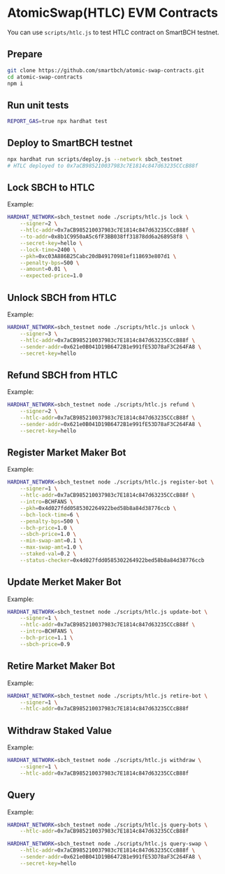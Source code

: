 # AtomicSwap(HTLC) EVM Contracts

You can use `scripts/htlc.js`  to test HTLC contract on SmartBCH testnet.



## Prepare

```bash
git clone https://github.com/smartbch/atomic-swap-contracts.git
cd atomic-swap-contracts
npm i
```



## Run unit tests

```bash
REPORT_GAS=true npx hardhat test
```



## Deploy to SmartBCH testnet

```bash
npx hardhat run scripts/deploy.js --network sbch_testnet
# HTLC deployed to 0x7aCB985210037983c7E1814c847d63235CCcB88f
```



## Lock SBCH to HTLC

Example:

```bash
HARDHAT_NETWORK=sbch_testnet node ./scripts/htlc.js lock \
	--signer=2 \
	--htlc-addr=0x7aCB985210037983c7E1814c847d63235CCcB88f \
	--to-addr=0x8b1C9950aA5c6fF3BB038ff31878dd6a268958f8 \
	--secret-key=hello \
	--lock-time=2400 \
	--pkh=0xc03A886B25Cabc20dB49170981ef118693e807d1 \
	--penalty-bps=500 \
	--amount=0.01 \
	--expected-price=1.0
```



## Unlock SBCH from HTLC

Example:

```bash
HARDHAT_NETWORK=sbch_testnet node ./scripts/htlc.js unlock \
	--signer=3 \
	--htlc-addr=0x7aCB985210037983c7E1814c847d63235CCcB88f \
	--sender-addr=0x621e0B041D19B6472B1e991fE53D78aF3C264FA8 \
	--secret-key=hello
```



## Refund SBCH from HTLC

Example:

```bash
HARDHAT_NETWORK=sbch_testnet node ./scripts/htlc.js refund \
	--signer=2 \
	--htlc-addr=0x7aCB985210037983c7E1814c847d63235CCcB88f \
	--sender-addr=0x621e0B041D19B6472B1e991fE53D78aF3C264FA8 \
	--secret-key=hello
```



## Register Market Maker Bot

Example:

```bash
HARDHAT_NETWORK=sbch_testnet node ./scripts/htlc.js register-bot \
	--signer=1 \
	--htlc-addr=0x7aCB985210037983c7E1814c847d63235CCcB88f \
	--intro=BCHFANS \
	--pkh=0x4d027fdd0585302264922bed58b8a84d38776ccb \
	--bch-lock-time=6 \
	--penalty-bps=500 \
	--bch-price=1.0 \
	--sbch-price=1.0 \
	--min-swap-amt=0.1 \
	--max-swap-amt=1.0 \
	--staked-val=0.2 \
	--status-checker=0x4d027fdd0585302264922bed58b8a84d38776ccb
```



## Update Merket Maker Bot

Example:

```bash
HARDHAT_NETWORK=sbch_testnet node ./scripts/htlc.js update-bot \
	--signer=1 \
	--htlc-addr=0x7aCB985210037983c7E1814c847d63235CCcB88f \
	--intro=BCHFANS \
	--bch-price=1.1 \
	--sbch-price=0.9
```



## Retire Market Maker Bot

Example:

```bash
HARDHAT_NETWORK=sbch_testnet node ./scripts/htlc.js retire-bot \
	--signer=1 \
	--htlc-addr=0x7aCB985210037983c7E1814c847d63235CCcB88f
```



## Withdraw Staked Value

Example:

```bash
HARDHAT_NETWORK=sbch_testnet node ./scripts/htlc.js withdraw \
	--signer=1 \
	--htlc-addr=0x7aCB985210037983c7E1814c847d63235CCcB88f
```



## Query

Example:

```bash
HARDHAT_NETWORK=sbch_testnet node ./scripts/htlc.js query-bots \
	--htlc-addr=0x7aCB985210037983c7E1814c847d63235CCcB88f

HARDHAT_NETWORK=sbch_testnet node ./scripts/htlc.js query-swap \
	--htlc-addr=0x7aCB985210037983c7E1814c847d63235CCcB88f \
	--sender-addr=0x621e0B041D19B6472B1e991fE53D78aF3C264FA8 \
	--secret-key=hello
```




